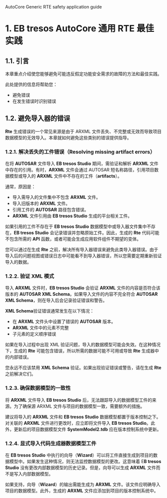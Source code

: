 <section id="title">AutoCore Generic RTE safety application guide</section>

# 1. EB tresos AutoCore 通用 RTE 最佳实践

## 1.1. 引言

本章重点介绍使您能够避免可能违反假定功能安全需求的故障的方法和最佳实践。

此处提供的信息将帮助您：

* 避免错误
* 在发生错误时识别错误

## 1.2. 避免导入器的错误

**Rte** 生成错误的一个常见来源是由于 ARXML 文件丢失、不完整或无效而导致项目数据模型的无效导入。本章就如何避免这些类别的错误提供指导。

### 1.2.1. 解决丢失的工件错误（Resolving missing artifact errors）

在将 **AUTOSAR** 文件导入 **EB tresos Studio** 期间，需验证和解析 **ARXML** 文件中存在的引用。有时，**ARXML** 文件会通过 AUTOSAR 短名称路径，引用项目数据模型或导入的 **ARXML** 文件中不存在的工件（**artifacts**）。

通常，原因是：

* 导入需导入的文件集中不包含 **ARXML** 文件。
* 导入旧版本的 **ARXML** 文件。
* 引用工件的 **AUTOSAR** 路径包含错误。
* **ARXML** 文件引用由 **EB tresos Studio** 生成的平台相关工件。

如果引用的工件不存在于 **EB tresos Studio** 数据模型中或导入器文件集中不存在，**EB tresos Studio** 会记录错误并忽略原始工件。因此，生成的 **Rte** 代码可能不包含所需的 **API** 函数，或者可能会生成应用软件组件不期望的变体。

您可以通过在生成 **Rte** 之前，解决所有导入器错误来避免此类导入器错误。由于导入后的问题视图或错误日志中可能看不到导入器错误，所以您需要定期重新验证导入的数据。

### 1.2.2. 验证 XML 模式

导入 **ARXML** 文件时，**EB tresos Studio** 会验证 **ARXML** 文件的内容是否符合该版本的 **AUTOSAR XML Schema**。如果导入文件的内容不完全符合 **AUTOSAR XML Schema**，则在导入后会记录验证错误和警告。

**XML Schema**验证错误通常发生在以下情况：

* 在 **ARXML** 文件头中设置了错误的 **AUTOSAR** 版本。
* **ARXML** 文件中的元素不完整
* 子元素的定义顺序错误

如果在导入过程中出现 XML 验证问题，导入的数据模型可能会失效。在这种情况下，生成的 **Rte** 可能包含错误，所以所需的数据可能不可用或导致 **Rte** 生成器中的内部错误。

您永远不应该禁用 **XML Schema** 验证。如果出现验证错误或警告，请在生成 **Rte** 之前解决它们。

### 1.2.3. 确保数据模型的一致性

将 **ARXML** 文件导入 **EB tresos Studio** 后，无法跟踪导入的数据模型工件的来源。为了确保源 ARXML 文件与项目的数据模型一致，需要额外的措施。

建议将导入的 **ARXML** 文件和 **EB tresos Studio** 数据模型都置于版本控制之下。对关联的 **ARXML** 文件进行更改时，应立即将文件导入 **EB tresos Studio**。此外，更新后的项目数据模型文件 **SystemModel2.tdb** 应在版本控制系统中更新。

### 1.2.4. 显式导入代码生成器数据模型工件

在 **EB tresos Studio** 中执行的向导（**Wizard**）可以将工件直接生成到项目的数据模型中。如果发生这种情况，则无法监控数据模型的更改。这意味着 E**B tresos Studio** 没有更改内部数据模型的历史记录。但是，向导可以生成 **ARXML** 文件而不是写入内部数据模型。

如果支持，向导（**Wizard**）的输出需能生成为 **ARXML** 文件。该文件应明确导入项目的数据模型。此外，生成的 **ARXML** 文件应添加到项目的版本控制系统中。





